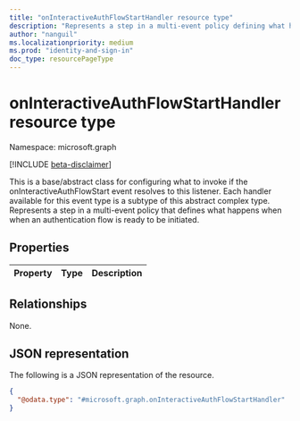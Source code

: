 ```yaml
---
title: "onInteractiveAuthFlowStartHandler resource type"
description: "Represents a step in a multi-event policy defining what happens when an authentication flow is ready to be initiated"
author: "nanguil"
ms.localizationpriority: medium
ms.prod: "identity-and-sign-in"
doc_type: resourcePageType
---
```


# onInteractiveAuthFlowStartHandler resource type

Namespace: microsoft.graph

[!INCLUDE [beta-disclaimer](../../includes/beta-disclaimer.md)]

This is a base/abstract class for configuring what to invoke if the onInteractiveAuthFlowStart event resolves to this listener. Each handler available for this event type is a subtype of this abstract complex type.  Represents a step in a multi-event policy that defines what happens when when an authentication flow is ready to be initiated.


## Properties
|Property|Type|Description|
|:---|:---|:---|

## Relationships
None.

## JSON representation
The following is a JSON representation of the resource.
<!-- {
  "blockType": "resource",
  "@odata.type": "microsoft.graph.onInteractiveAuthFlowStartHandler"
}
-->
``` json
{
  "@odata.type": "#microsoft.graph.onInteractiveAuthFlowStartHandler"
}
```

